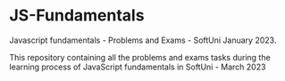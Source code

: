 # JS-Fundamentals
Javascript fundamentals - Problems and Exams - SoftUni January 2023.

This repository containing all the problems and exams tasks during the learning process of JavaScript fundamentals in SoftUni - March 2023
